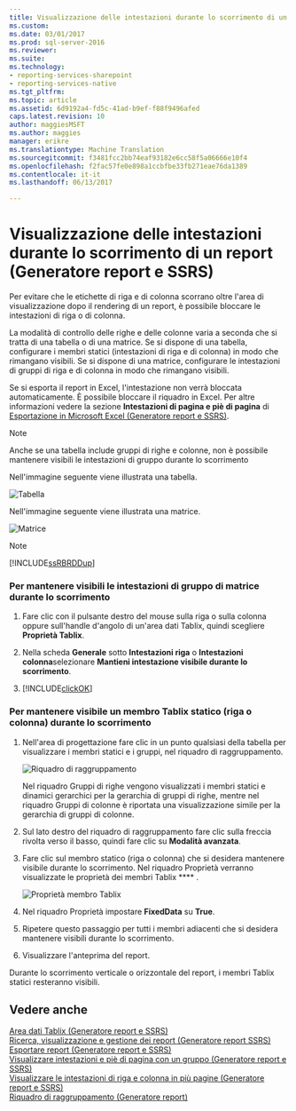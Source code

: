 ```yaml
---
title: Visualizzazione delle intestazioni durante lo scorrimento di un Report (Generatore Report e SSRS) | Documenti Microsoft
ms.custom: 
ms.date: 03/01/2017
ms.prod: sql-server-2016
ms.reviewer: 
ms.suite: 
ms.technology:
- reporting-services-sharepoint
- reporting-services-native
ms.tgt_pltfrm: 
ms.topic: article
ms.assetid: 6d9192a4-fd5c-41ad-b9ef-f88f9496afed
caps.latest.revision: 10
author: maggiesMSFT
ms.author: maggies
manager: erikre
ms.translationtype: Machine Translation
ms.sourcegitcommit: f3481fcc2bb74eaf93182e6cc58f5a06666e10f4
ms.openlocfilehash: f2fac57fe0e898a1ccbfbe33fb271eae76da1389
ms.contentlocale: it-it
ms.lasthandoff: 06/13/2017

---
```

# <a name="keep-headers-visible-when-scrolling-through-a-report-report-builder-and-ssrs"></a>Visualizzazione delle intestazioni durante lo scorrimento di un report (Generatore report e SSRS)
  Per evitare che le etichette di riga e di colonna scorrano oltre l'area di visualizzazione dopo il rendering di un report, è possibile bloccare le intestazioni di riga o di colonna.  
  
 La modalità di controllo delle righe e delle colonne varia a seconda che si tratta di una tabella o di una matrice. Se si dispone di una tabella, configurare i membri statici (intestazioni di riga e di colonna) in modo che rimangano visibili. Se si dispone di una matrice, configurare le intestazioni di gruppi di riga e di colonna in modo che rimangano visibili.  
  
 Se si esporta il report in Excel, l'intestazione non verrà bloccata automaticamente. È possibile bloccare il riquadro in Excel. Per altre informazioni vedere la sezione **Intestazioni di pagina e piè di pagina** di [Esportazione in Microsoft Excel &#40;Generatore report e SSRS&#41;](../../reporting-services/report-builder/exporting-to-microsoft-excel-report-builder-and-ssrs.md).  
  
> [!NOTE]  
>  Anche se una tabella include gruppi di righe e colonne, non è possibile mantenere visibili le intestazioni di gruppo durante lo scorrimento  
  
 Nell'immagine seguente viene illustrata una tabella.  
  
 ![Tabella](../../reporting-services/report-design/media/table.png "tabella")  
  
 Nell'immagine seguente viene illustrata una matrice.  
  
 ![Matrice](../../reporting-services/report-design/media/matrix.png "matrice")  
  
> [!NOTE]  
>  [!INCLUDE[ssRBRDDup](../../includes/ssrbrddup-md.md)]  
  
### <a name="to-keep-matrix-group-headers-visible-while-scrolling"></a>Per mantenere visibili le intestazioni di gruppo di matrice durante lo scorrimento  
  
1.  Fare clic con il pulsante destro del mouse sulla riga o sulla colonna oppure sull'handle d'angolo di un'area dati Tablix, quindi scegliere **Proprietà Tablix**.  
  
2.  Nella scheda **Generale** sotto **Intestazioni riga** o **Intestazioni colonna**selezionare **Mantieni intestazione visibile durante lo scorrimento**.  
  
3.  [!INCLUDE[clickOK](../../includes/clickok-md.md)]  
  
### <a name="to-keep-a-static-tablix-member-row-or-column-visible-while-scrolling"></a>Per mantenere visibile un membro Tablix statico (riga o colonna) durante lo scorrimento  
  
1.  Nell'area di progettazione fare clic in un punto qualsiasi della tabella per visualizzare i membri statici e i gruppi, nel riquadro di raggruppamento.  
  
     ![Riquadro di raggruppamento](../../reporting-services/report-design/media/grouppane-updated.png "riquadro di raggruppamento")  
  
     Nel riquadro Gruppi di righe vengono visualizzati i membri statici e dinamici gerarchici per la gerarchia di gruppi di righe, mentre nel riquadro Gruppi di colonne è riportata una visualizzazione simile per la gerarchia di gruppi di colonne.  
  
2.  Sul lato destro del riquadro di raggruppamento fare clic sulla freccia rivolta verso il basso, quindi fare clic su **Modalità avanzata**.  
  
3.  Fare clic sul membro statico (riga o colonna) che si desidera mantenere visibile durante lo scorrimento. Nel riquadro Proprietà verranno visualizzate le proprietà dei membri Tablix **** .  
  
     ![Proprietà membro Tablix](../../reporting-services/report-design/media/grouppane-tablixmember-updated.png "proprietà membro Tablix")  
  
4.  Nel riquadro Proprietà impostare **FixedData** su **True**.  
  
5.  Ripetere questo passaggio per tutti i membri adiacenti che si desidera mantenere visibili durante lo scorrimento.  
  
6.  Visualizzare l'anteprima del report.  
  
 Durante lo scorrimento verticale o orizzontale del report, i membri Tablix statici resteranno visibili.  
  
## <a name="see-also"></a>Vedere anche  
 [Area dati Tablix &#40;Generatore report e SSRS&#41;](../../reporting-services/report-design/tablix-data-region-report-builder-and-ssrs.md)   
 [Ricerca, visualizzazione e gestione dei report &#40;Generatore report SSRS&#41;](../../reporting-services/report-builder/finding-viewing-and-managing-reports-report-builder-and-ssrs.md)   
 [Esportare report &#40;Generatore report e SSRS&#41;](../../reporting-services/report-builder/export-reports-report-builder-and-ssrs.md)   
 [Visualizzare intestazioni e piè di pagina con un gruppo &#40;Generatore report e SSRS&#41;](../../reporting-services/report-design/display-headers-and-footers-with-a-group-report-builder-and-ssrs.md)   
 [Visualizzare le intestazioni di riga e colonna in più pagine &#40;Generatore report e SSRS&#41;](../../reporting-services/report-design/display-row-and-column-headers-on-multiple-pages-report-builder-and-ssrs.md)   
 [Riquadro di raggruppamento &#40;Generatore report&#41;](../../reporting-services/report-design/grouping-pane-report-builder.md)  
  
  

